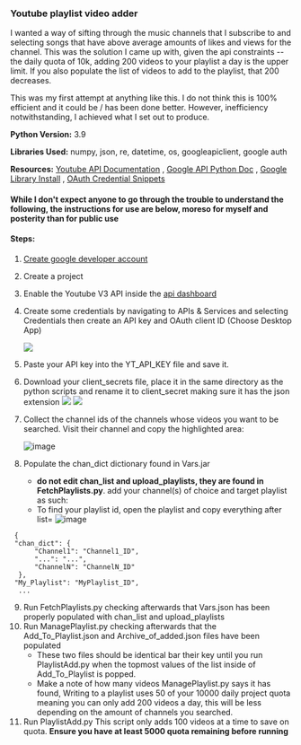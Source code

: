  ### Youtube playlist video adder
 I wanted a way of sifting through the music channels that I subscribe to and selecting songs that have above average amounts of likes and views for the channel.
 This was the solution I came up with, given the api constraints -- the daily quota of 10k, adding 200 videos to your playlist a day is the upper limit.
 If you also populate the list of videos to add to the playlist, that 200 decreases.
 
 This was my first attempt at anything like this. I do not think this is 100% efficient and it could be / has been done better. However, inefficiency notwithstanding, I achieved what I set out to produce. 

**Python Version:** 3.9  

**Libraries Used:** numpy, json, re, datetime, os, googleapiclient, google auth

**Resources:** [Youtube API Documentation](https://developers.google.com/youtube) , [Google API Python Doc](https://github.com/googleapis/google-api-python-client/blob/master/docs/README.md) , [Google Library Install](https://developers.google.com/webmaster-tools/search-console-api-original/v3/libraries#python) , [OAuth Credential Snippets](https://gist.github.com/CoreyMSchafer/ea5e3129b81f47c7c38eb9c2e6ddcad7)

#### While I don't expect anyone to go through the trouble to understand the following, the instructions for use are below, moreso for myself and posterity than for public use
#### Steps:

1. [Create google developer account](https://console.developers.google.com/)
2. Create a project
3. Enable the Youtube V3 API inside the [api dashboard](https://console.cloud.google.com/apis/dashboard)
4. Create some credentials by navigating to APIs & Services and selecting Credentials then create an API key and OAuth client ID (Choose Desktop App)
   
   ![](https://user-images.githubusercontent.com/68555817/125516496-3d53f90a-11c0-4efa-bb15-b18af14a117b.png)
5. Paste your API key into the YT_API_KEY file and save it.
6. Download your client_secrets file, place it in the same directory as the python scripts and rename it to client_secret making sure it has the json extension
   ![](https://user-images.githubusercontent.com/68555817/125517152-d7f64c8d-c680-4b0c-b7ac-93751f133023.png)
   ![](https://user-images.githubusercontent.com/68555817/125517213-f9ce7e22-1e1a-4a9c-b0c5-3f776a55f6e8.png)
7. Collect the channel ids of the channels whose videos you want to be searched. Visit their channel and copy the highlighted area:
   
   ![image](https://user-images.githubusercontent.com/68555817/125517945-7e13c606-5207-4b8d-95a2-9f0a43f717f4.png)
8. Populate the chan_dict dictionary found in Vars.jar
   - **do not edit chan_list and upload_playlists, they are found in FetchPlaylists.py**. add your channel(s) of choice and target playlist as such:   
   - To find your playlist id, open the playlist and copy everything after list=
   ![image](https://user-images.githubusercontent.com/68555817/125520068-250ec50e-7110-4083-9702-fb260aa9e87d.png)

  ```
   {
   "chan_dict": {
        "Channel1": "Channel1_ID",
        "...": "...",
        "ChannelN": "ChannelN_ID"
    },
   "My_Playlist": "MyPlaylist_ID",
    ...
  ```
  
9. Run FetchPlaylists.py checking afterwards that Vars.json has been properly populated with chan_list and upload_playlists
10. Run ManagePlaylist.py checking afterwards that the Add_To_Playlist.json and Archive_of_added.json files have been populated
    - These two files should be identical bar their key until you run PlaylistAdd.py when the topmost values of the list inside of Add_To_Playlist is popped.
    - Make a note of how many videos ManagePlaylist.py says it has found, Writing to a playlist uses 50 of your 10000 daily project quota meaning you can only add 200 videos a day, this will be less depending on the amount of channels you searched. 
11. Run PlaylistAdd.py This script only adds 100 videos at a time to save on quota. **Ensure you have at least 5000 quota remaining before running**
